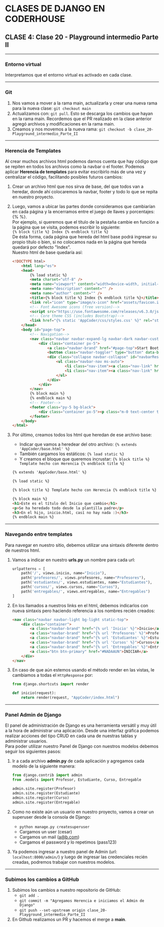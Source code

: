 # CLASES DE DJANGO EN CODERHOUSE

## CLASE 4: Clase 20 - Playground intermedio Parte II
---
### Entorno virtual
Interpretamos que el entorno virtual es activado en cada clase.

---
### Git
1. Nos vamos a mover a la rama main, actualizarla y crear una nueva rama para la nueva clase:
    `git checkout main`
2. Actualizamos con: `git pull`. Esto se descarga los cambios que hayan en la rama main. Recordemos que el PR realizado en la clase anterior agregó archivos y modificaciones en la rama main.
3. Creamos y nos movemos a la nueva rama: `git checkout -b clase_20-Playground_intermedio_Parte_II`

---
### Herencia de Templates
Al crear muchos archivos html podemos darnos cuenta que hay código que se repiten en todos los archivos como la navbar o el footer. Podemos aplicar **Herencia de templates** para evitar escribirlo más de una vez y centralizar el código, facilitando posibles futuros cambios:
1. Crear un archivo html que nos sirva de base, del que todos van a heredar, donde ahí colocaremos la navbar, footer y todo lo que se repita en nuestro proyecto.
2. Luego, vamos a ubicar las partes donde consideramos que cambiarían en cada página y la encerramos entre el juego de llaves y porcentajes: {% %}.<br>
    Por ejemplo, si queremos que el título de la pestaña cambie en función a la página que se visita, podemos escribir lo siguiente:<br>
    `{% block title %} Index {% endblock title %}`<br>
    De ésta forma, cada página que hereda del html base podrá ingresar su propio título o bien, si no colocamos nada en la página que hereda quedará por defecto "Index".<br>
    Nuestro html de base quedaría así:
    ```html
    <!DOCTYPE html>
        <html lang="es">
        <head>
            {% load static %}
            <meta charset="utf-8" />
            <meta name="viewport" content="width=device-width, initial-scale=1, shrink-to-fit=no" />
            <meta name="description" content="" />
            <meta name="author" content="" />
            <title>{% block title %} Index {% endblock title %}</title>
            <link rel="icon" type="image/x-icon" href="assets/favicon.ico" />
            <!-- Font Awesome icons (free version)-->
            <script src="https://use.fontawesome.com/releases/v6.3.0/js/all.js" crossorigin="anonymous"></script>
            <!-- Core theme CSS (includes Bootstrap)-->
            <link href="{% static 'AppCoder/css/styles.css' %}" rel="stylesheet" />
        </head>
        <body id="page-top">
            <!-- Navigation-->
            <nav class="navbar navbar-expand-lg navbar-dark navbar-custom fixed-top">
                <div class="container px-5">
                    <a class="navbar-brand" href="#page-top">Start Bootstrap</a>
                    <button class="navbar-toggler" type="button" data-bs-toggle="collapse" data-bs-target="#navbarResponsive" aria-controls="navbarResponsive" aria-expanded="false" aria-label="Toggle navigation"><span class="navbar-toggler-icon"></span></button>
                    <div class="collapse navbar-collapse" id="navbarResponsive">
                        <ul class="navbar-nav ms-auto">
                            <li class="nav-item"><a class="nav-link" href="#!">Iniciar sesión</a></li>
                            <li class="nav-item"><a class="nav-link" href="#!">Crear cuenta</a></li>
                        </ul>
                    </div>
                </div>
            </nav>
            {% block main %}
            {% endblock main %}
            <!-- Footer-->
            <footer class="py-5 bg-black">
                <div class="container px-5"><p class="m-0 text-center text-white small">Copyright &copy; Your Website 2023</p></div>
            </footer>
        </body>
    </html>

    ```
4. Por último, creamos todos los html que heredan de ese archivo base:
    - Indicar que vamos a heredear del otro archivo: `{% extends 'AppCoder/base.html' %}`
    - También cargamos los estáticos: `{% load static %}`
    - Y creamos el bloque que queremos incrustar: `{% block title %} Template hecho con Herencia {% endblock title %}`
    
    ```html
    {% extends 'AppCoder/base.html' %}
    
    {% load static %}

    {% block title %} Template hecho con Herencia {% endblock title %}

    {% block main %}
    <h1>Este es el título del Inicio que cambio</h1>
    <p>Se ha heredado todo desde la plantilla padre</p>
    <h3>En el hijo, inicio.html, casí no hay nada :)</h3>
    {% endblock main %}
    ```

---
### Navegando entre templates
Para navegar en nuestro sitio, debemos utilizar una sintaxis diferente dentro de nuestros html.
1. Vamos a indicar en nuestro **urls.py** un nombre para cada url:
    ```python
    urlpatterns = [
        path('/', views.inicio, name="Inicio"),
        path('profesores/', views.profesores, name="Profesores"),
        path('estudiantes/', views.estudiantes, name="Estudiantes"),
        path('cursos/', views.cursos, name="Cursos"),
        path('entregables/', views.entregables, name="Entregables")
    ]
    ```
2. En los llamados a nuestros links en el html, debemos indicarlos con nueva sintaxis pero haciendo referencia a los nombres recién creados:
    ```html
    <nav class="navbar navbar-light bg-light static-top">
        <div class="container">
            <a class="navbar-brand" href="{% url 'Inicio' %}">Inicio</a>
            <a class="navbar-brand" href="{% url 'Profesores' %}">Profesores</a>
            <a class="navbar-brand" href="{% url 'Estudiantes' %}">Estudiantes</a>
            <a class="navbar-brand" href="{% url 'Cursos' %}">Cursos</a>
            <a class="navbar-brand" href="{% url 'Entregables' %}">Entregables</a>
            <a class="btn btn-primary" href="#NADAAUN">INICIAR</a>
        </div>
    </nav>
    ```
3. En caso de que aún estemos usando el método render en las vistas, le cambiamos a todas el `HttpResponse` por:
    ```python
    from django.shortcuts import render

    def inicio(request):
        return render(request, "AppCoder/index.html")
    ```
---
### Panel Admin de Django
El panel de administración de Django es una herramienta versátil y muy útil a la hora de administrar una aplicación. Desde una interfaz gráfica podemos realizar acciones del tipo CRUD en cada una de nuestras tablas y administrar usuarios.<br>
Para poder utilizar nuestro Panel de Django con nuestros modelos debemos seguir los siguientes pasos:
1. Ir a cada archivo **admin.py** de cada aplicación y agregamos cada modelo de la siguiente manera:
    ```python
    from django.contrib import admin
    from .models import Profesor, Estudiante, Curso, Entregable

    admin.site.register(Profesor)
    admin.site.register(Estudiante)
    admin.site.register(Curso)
    admin.site.register(Entregable)

    ```
2. Como no existe aún un usuario en nuestro proyecto, vamos a crear un superuser desde la consola de Django:
    - `python manage.py createsuperuser`
    - Cargamos un user (cesar)
    - Cargamos un mail (a@b.com)
    - Cargamos el password y lo repetimos (pass123)

3. Ya podemos ingresar a nuestro panel de Admin (url: `localhost:8000/admin/`) y luego de ingresar las credenciales recién creadas, podremos trabajar con nuestros modelos.

---
### Subimos los cambios a GitHub
1. Subimos los cambios a nuestro repositorio de GitHub:
    * `git add .`
    * `git commit -m "Agregamos Herencia e iniciamos el Admin de Django"`
    * `git push --set-upstream origin clase_20-Playground_intermedio_Parte_II`
2. En Github realizamos un PR y hacemos el merge a **main**.
